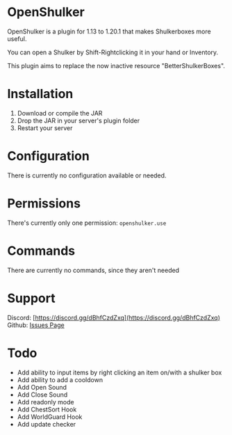 # OpenShulker
OpenShulker is a plugin for 1.13 to 1.20.1 that makes Shulkerboxes more useful.

You can open a Shulker by Shift-Rightclicking it in your hand or Inventory.

This plugin aims to replace the now inactive resource "BetterShulkerBoxes".

# Installation
1. Download or compile the JAR
2. Drop the JAR in your server's plugin folder
3. Restart your server

# Configuration
There is currently no configuration available or needed.

# Permissions
There's currently only one permission:
`openshulker.use`

# Commands
There are currently no commands, since they aren't needed

# Support
Discord: [https://discord.gg/dBhfCzdZxq](https://discord.gg/dBhfCzdZxq)
Github: [Issues Page](https://github.com/TheBlackEntity/OpenShulker/issues)

# Todo
- Add ability to input items by right clicking an item on/with a shulker box
- Add ability to add a cooldown
- Add Open Sound
- Add Close Sound
- Add readonly mode
- Add ChestSort Hook
- Add WorldGuard Hook
- Add update checker
